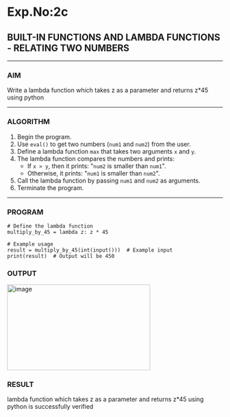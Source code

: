 # Exp.No:2c
## BUILT-IN FUNCTIONS AND LAMBDA FUNCTIONS - RELATING TWO NUMBERS

---

### AIM  
Write a lambda function which takes z as a parameter and returns z*45 using python

---

### ALGORITHM

1. Begin the program.  
2. Use `eval()` to get two numbers (`num1` and `num2`) from the user.  
3. Define a lambda function `max` that takes two arguments `x` and `y`.  
4. The lambda function compares the numbers and prints:
   - If `x > y`, then it prints: "`num2` is smaller than `num1`".
   - Otherwise, it prints: "`num1` is smaller than `num2`".
5. Call the lambda function by passing `num1` and `num2` as arguments.  
6. Terminate the program.

---

### PROGRAM

```
# Define the lambda function
multiply_by_45 = lambda z: z * 45

# Example usage
result = multiply_by_45(int(input()))  # Example input
print(result)  # Output will be 450
```

### OUTPUT

<img width="334" height="200" alt="image" src="https://github.com/user-attachments/assets/148cc6c6-ac86-4e9f-a864-735cfe292b54" />


### RESULT

lambda function which takes z as a parameter and returns z*45 using python is successfully verified
